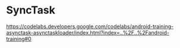 # SyncTask

https://codelabs.developers.google.com/codelabs/android-training-asynctask-asynctaskloader/index.html?index=..%2F..%2Fandroid-training#0
